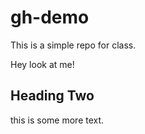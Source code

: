 # gh-demo
This is a simple repo for class.

Hey look at me!

## Heading Two

this is some more text.
